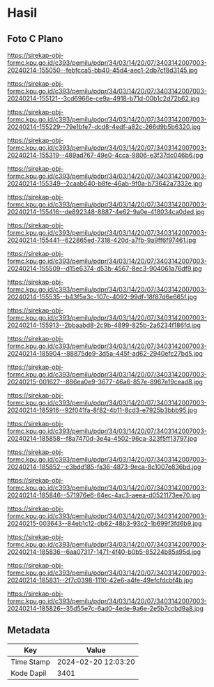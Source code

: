 # Hasil

## Foto C Plano

https://sirekap-obj-formc.kpu.go.id/c393/pemilu/pdpr/34/03/14/20/07/3403142007003-20240214-155050--febfcca5-bb40-45d4-aec1-2db7cf8d3145.jpg

https://sirekap-obj-formc.kpu.go.id/c393/pemilu/pdpr/34/03/14/20/07/3403142007003-20240214-155121--3cd6966e-ce9a-4918-b71d-00b1c2d72b62.jpg

https://sirekap-obj-formc.kpu.go.id/c393/pemilu/pdpr/34/03/14/20/07/3403142007003-20240214-155229--79e1bfe7-dcd8-4edf-a82c-266d9b5b6320.jpg

https://sirekap-obj-formc.kpu.go.id/c393/pemilu/pdpr/34/03/14/20/07/3403142007003-20240214-155319--489ad767-49e0-4cca-9806-e3f37dc046b6.jpg

https://sirekap-obj-formc.kpu.go.id/c393/pemilu/pdpr/34/03/14/20/07/3403142007003-20240214-155349--2caab540-b8fe-46ab-9f0a-b73642a7332e.jpg

https://sirekap-obj-formc.kpu.go.id/c393/pemilu/pdpr/34/03/14/20/07/3403142007003-20240214-155416--de892348-8887-4e62-9a0e-418034ca0ded.jpg

https://sirekap-obj-formc.kpu.go.id/c393/pemilu/pdpr/34/03/14/20/07/3403142007003-20240214-155441--622865ed-7318-420d-a7fb-9a9ff6f97461.jpg

https://sirekap-obj-formc.kpu.go.id/c393/pemilu/pdpr/34/03/14/20/07/3403142007003-20240214-155509--d15e6374-d53b-4567-8ec3-904061a76df9.jpg

https://sirekap-obj-formc.kpu.go.id/c393/pemilu/pdpr/34/03/14/20/07/3403142007003-20240214-155535--b43f5e3c-107c-4092-99df-18f87d6e665f.jpg

https://sirekap-obj-formc.kpu.go.id/c393/pemilu/pdpr/34/03/14/20/07/3403142007003-20240214-155913--2bbaabd8-2c9b-4899-825b-2a6234f186fd.jpg

https://sirekap-obj-formc.kpu.go.id/c393/pemilu/pdpr/34/03/14/20/07/3403142007003-20240214-185904--88875de9-3d5a-445f-ad62-2940efc27bd5.jpg

https://sirekap-obj-formc.kpu.go.id/c393/pemilu/pdpr/34/03/14/20/07/3403142007003-20240215-001627--886ea0e9-3677-46a6-857e-8967e19cead8.jpg

https://sirekap-obj-formc.kpu.go.id/c393/pemilu/pdpr/34/03/14/20/07/3403142007003-20240214-185916--92f041fa-8f82-4b11-8cd3-e7925b3bbb95.jpg

https://sirekap-obj-formc.kpu.go.id/c393/pemilu/pdpr/34/03/14/20/07/3403142007003-20240214-185858--f8a7470d-3e4a-4502-96ca-323f5ff13797.jpg

https://sirekap-obj-formc.kpu.go.id/c393/pemilu/pdpr/34/03/14/20/07/3403142007003-20240214-185852--c3bdd185-fa36-4873-9eca-8c1007e836bd.jpg

https://sirekap-obj-formc.kpu.go.id/c393/pemilu/pdpr/34/03/14/20/07/3403142007003-20240214-185846--571976e6-64ec-4ac3-aeea-d0521173ee70.jpg

https://sirekap-obj-formc.kpu.go.id/c393/pemilu/pdpr/34/03/14/20/07/3403142007003-20240215-003643--84eb1c12-db62-48b3-93c2-1b699f3fd6b9.jpg

https://sirekap-obj-formc.kpu.go.id/c393/pemilu/pdpr/34/03/14/20/07/3403142007003-20240214-185836--6aa07317-1471-4f40-b0b5-85224b85a95d.jpg

https://sirekap-obj-formc.kpu.go.id/c393/pemilu/pdpr/34/03/14/20/07/3403142007003-20240214-185831--2f7c0398-1110-42e6-a4fe-49efcfdcbf4b.jpg

https://sirekap-obj-formc.kpu.go.id/c393/pemilu/pdpr/34/03/14/20/07/3403142007003-20240214-185826--35d55e7c-6ad0-4ede-9a6e-2e5b7ccbd9a8.jpg


## Metadata

| Key        | Value               |
| ---------- | ------------------- |
| Time Stamp | 2024-02-20 12:03:20 |
| Kode Dapil | 3401                |



